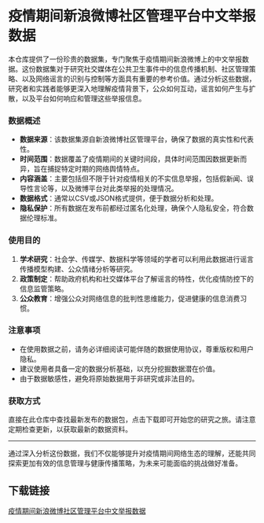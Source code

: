 # 疫情期间新浪微博社区管理平台中文举报数据

本仓库提供了一份珍贵的数据集，专门聚焦于疫情期间新浪微博上的中文举报数据。这份数据集对于研究社交媒体在公共卫生事件中的信息传播机制、社区管理策略、以及网络谣言的识别与控制等方面具有重要的参考价值。通过分析这些数据，研究者和实践者能够更深入地理解疫情背景下，公众如何互动，谣言如何产生与扩散，以及平台如何响应和管理这些举报信息。

### 数据概述

- **数据来源**：该数据集源自新浪微博社区管理平台，确保了数据的真实性和代表性。
- **时间范围**：数据覆盖了疫情期间的关键时间段，具体时间范围因数据更新而异，旨在捕捉特定时期的网络舆情特点。
- **内容涵盖**：主要包括但不限于针对疫情相关的不实信息举报，包括假新闻、误导性言论等，以及微博平台对此类举报的处理情况。
- **数据格式**：通常以CSV或JSON格式提供，便于数据分析和处理。
- **隐私保护**：所有数据在发布前都经过匿名化处理，确保个人隐私安全，符合数据伦理标准。

### 使用目的

1. **学术研究**：社会学、传媒学、数据科学等领域的学者可以利用此数据进行谣言传播模型构建、公众情绪分析等研究。
2. **政策制定**：帮助政府机构和社交媒体平台了解谣言的特性，优化疫情防控下的信息监管策略。
3. **公众教育**：增强公众对网络信息的批判性思维能力，促进健康的信息消费习惯。

### 注意事项

- 在使用数据之前，请务必详细阅读可能伴随的数据使用协议，尊重版权和用户隐私。
- 建议使用者具备一定的数据分析基础，以充分挖掘数据潜在价值。
- 由于数据敏感性，避免将原始数据用于非研究或非法目的。

### 获取方式

直接在此仓库中查找最新发布的数据包，点击下载即可开始您的研究之旅。请注意定期检查更新，以获取最新的数据资料。

---

通过深入分析这份数据，我们不仅能够提升对疫情期间网络生态的理解，还能共同探索更加有效的信息管理与健康传播策略，为未来可能面临的挑战做好准备。

## 下载链接

[疫情期间新浪微博社区管理平台中文举报数据](https://pan.quark.cn/s/90f83a65ae4c)